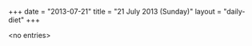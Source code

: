 +++
date = "2013-07-21"
title = "21 July 2013 (Sunday)"
layout = "daily-diet"
+++

<p>&lt;no entries&gt;</p>